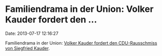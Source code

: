 Familiendrama in der Union: Volker Kauder fordert den \...
==========================================================

Date: 2013-07-17 12:16:27

Familiendrama in der Union: [Volker Kauder fordert den CDU-Rausschmiss
von Siegfried
Kauder](http://www.zeit.de/politik/deutschland/2013-07/siegfried-kauder-cdu-parteiausschluss).
